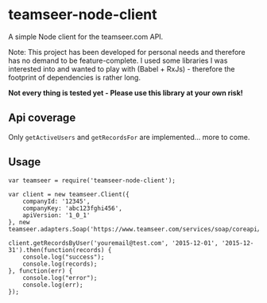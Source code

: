 # teamseer-node-client

A simple Node client for the teamseer.com API.

Note: This project has been developed for personal needs and therefore has no demand to be feature-complete.
I used some libraries I was interested into and wanted to play with (Babel + RxJs) - therefore the
footprint of dependencies is rather long.

**Not every thing is tested yet - Please use this library at your own risk!**

## Api coverage

Only `getActiveUsers` and `getRecordsFor` are implemented... more to come.

## Usage

    var teamseer = require('teamseer-node-client');
    
    var client = new teamseer.Client({
    	companyId: '12345',
    	companyKey: 'abc123fghi456',
    	apiVersion: '1_0_1'
    }, new teamseer.adapters.Soap('https://www.teamseer.com/services/soap/coreapi/1_0_1/teamseer_core_api.wsdl'));
    
    client.getRecordsByUser('youremail@test.com', '2015-12-01', '2015-12-31').then(function(records) {
    	console.log("success");
    	console.log(records);
    }, function(err) {
    	console.log("error");
    	console.log(err);
    });
